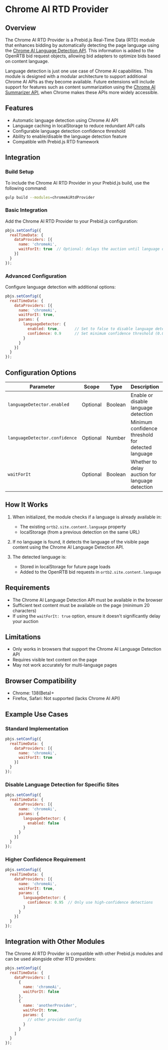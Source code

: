# Chrome AI RTD Provider

## Overview

The Chrome AI RTD Provider is a Prebid.js Real-Time Data (RTD) module that enhances bidding by automatically detecting the page language using the [Chrome AI Language Detection API](https://developer.chrome.com/docs/ai/language-detection). This information is added to the OpenRTB bid request objects, allowing bid adapters to optimize bids based on content language.

Language detection is just one use case of Chrome AI capabilities. This module is designed with a modular architecture to support additional Chrome AI APIs as they become available. Future extensions will include support for features such as content summarization using the [Chrome AI Summarizer API](https://developer.chrome.com/docs/ai/summarizer-api), when Chrome makes these APIs more widely accessible.

## Features

- Automatic language detection using Chrome AI API
- Language caching in localStorage to reduce redundant API calls
- Configurable language detection confidence threshold
- Ability to enable/disable the language detection feature
- Compatible with Prebid.js RTD framework

## Integration

### Build Setup

To include the Chrome AI RTD Provider in your Prebid.js build, use the following command:

```bash
gulp build --modules=chromeAiRtdProvider
```

### Basic Integration

Add the Chrome AI RTD Provider to your Prebid.js configuration:

```javascript
pbjs.setConfig({
  realTimeData: {
    dataProviders: [{
      name: 'chromeAi',
      waitForIt: true  // Optional: delays the auction until language detection completes
    }]
  }
});
```

### Advanced Configuration

Configure language detection with additional options:

```javascript
pbjs.setConfig({
  realTimeData: {
    dataProviders: [{
      name: 'chromeAi',
      waitForIt: true,
      params: {
        languageDetector: {
          enabled: true,       // Set to false to disable language detection
          confidence: 0.9      // Set minimum confidence threshold (0.0 - 1.0)
        }
      }
    }]
  }
});
```

## Configuration Options

| Parameter | Scope | Type | Description | Default |
|-----------|-------|------|-------------|---------|
| `languageDetector.enabled` | Optional | Boolean | Enable or disable language detection | `true` |
| `languageDetector.confidence` | Optional | Number | Minimum confidence threshold for detected language | `0.8` |
| `waitForIt` | Optional | Boolean | Whether to delay auction for language detection | `false` |

## How It Works

1. When initialized, the module checks if a language is already available in:
   - The existing `ortb2.site.content.language` property
   - localStorage (from a previous detection on the same URL)

2. If no language is found, it detects the language of the visible page content using the Chrome AI Language Detection API.

3. The detected language is:
   - Stored in localStorage for future page loads
   - Added to the OpenRTB bid requests in `ortb2.site.content.language`

## Requirements

- The Chrome AI Language Detection API must be available in the browser
- Sufficient text content must be available on the page (minimum 20 characters)
- If using the `waitForIt: true` option, ensure it doesn't significantly delay your auction

## Limitations

- Only works in browsers that support the Chrome AI Language Detection API
- Requires visible text content on the page
- May not work accurately for multi-language pages

## Browser Compatibility

- Chrome: 138(Beta)+
- Firefox, Safari: Not supported (lacks Chrome AI API)

## Example Use Cases

### Standard Implementation

```javascript
pbjs.setConfig({
  realTimeData: {
    dataProviders: [{
      name: 'chromeAi',
      waitForIt: true
    }]
  }
});
```

### Disable Language Detection for Specific Sites

```javascript
pbjs.setConfig({
  realTimeData: {
    dataProviders: [{
      name: 'chromeAi',
      params: {
        languageDetector: {
          enabled: false
        }
      }
    }]
  }
});
```

### Higher Confidence Requirement

```javascript
pbjs.setConfig({
  realTimeData: {
    dataProviders: [{
      name: 'chromeAi',
      waitForIt: true,
      params: {
        languageDetector: {
          confidence: 0.95  // Only use high-confidence detections
        }
      }
    }]
  }
});
```

## Integration with Other Modules

The Chrome AI RTD Provider is compatible with other Prebid.js modules and can be used alongside other RTD providers:

```javascript
pbjs.setConfig({
  realTimeData: {
    dataProviders: [
      {
        name: 'chromeAi',
        waitForIt: false
      },
      {
        name: 'anotherProvider',
        waitForIt: true,
        params: {
          // other provider config
        }
      }
    ]
  }
});
```
